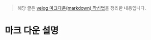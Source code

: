 > 해당 글은 [velog 마크다운(markdown) 작성법]([http://www.yes24.com/Product/Goods/55148593?Acode=101](https://velog.io/@yuuuye/velog-%EB%A7%88%ED%81%AC%EB%8B%A4%EC%9A%B4MarkDown-%EC%9E%91%EC%84%B1%EB%B2%95)https://velog.io/@yuuuye/velog-%EB%A7%88%ED%81%AC%EB%8B%A4%EC%9A%B4MarkDown-%EC%9E%91%EC%84%B1%EB%B2%95)을 정리한 내용입니다.

# 마크 다운 설명
